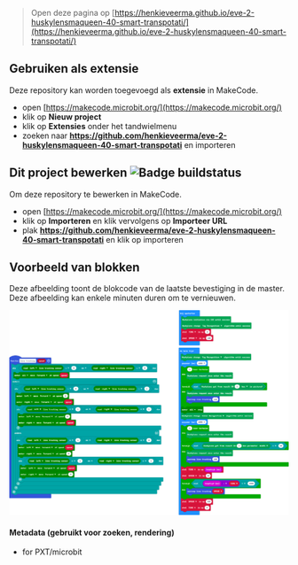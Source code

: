 
> Open deze pagina op [https://henkieveerma.github.io/eve-2-huskylensmaqueen-40-smart-transpotati/](https://henkieveerma.github.io/eve-2-huskylensmaqueen-40-smart-transpotati/)

## Gebruiken als extensie

Deze repository kan worden toegevoegd als **extensie** in MakeCode.

* open [https://makecode.microbit.org/](https://makecode.microbit.org/)
* klik op **Nieuw project**
* klik op **Extensies** onder het tandwielmenu
* zoeken naar **https://github.com/henkieveerma/eve-2-huskylensmaqueen-40-smart-transpotati** en importeren

## Dit project bewerken ![Badge buildstatus](https://github.com/henkieveerma/eve-2-huskylensmaqueen-40-smart-transpotati/workflows/MakeCode/badge.svg)

Om deze repository te bewerken in MakeCode.

* open [https://makecode.microbit.org/](https://makecode.microbit.org/)
* klik op **Importeren** en klik vervolgens op **Importeer URL**
* plak **https://github.com/henkieveerma/eve-2-huskylensmaqueen-40-smart-transpotati** en klik op importeren

## Voorbeeld van blokken

Deze afbeelding toont de blokcode van de laatste bevestiging in de master.
Deze afbeelding kan enkele minuten duren om te vernieuwen.

![Een gerenderde weergave van de blokken](https://github.com/henkieveerma/eve-2-huskylensmaqueen-40-smart-transpotati/raw/master/.github/makecode/blocks.png)

#### Metadata (gebruikt voor zoeken, rendering)

* for PXT/microbit
<script src="https://makecode.com/gh-pages-embed.js"></script><script>makeCodeRender("{{ site.makecode.home_url }}", "{{ site.github.owner_name }}/{{ site.github.repository_name }}");</script>
